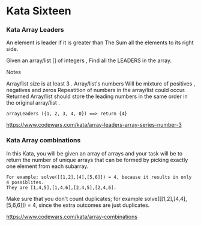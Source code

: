 # Kata Sixteen

### Kata Array Leaders

An element is leader if it is greater than The Sum all the elements to its right side.

Given an array/list [] of integers , Find all the LEADERS in the array.

Notes

Array/list size is at least 3 . Array/list's numbers Will be mixture of positives , negatives and zeros Repeatition of numbers in the array/list could occur. Returned Array/list should store the leading numbers in the same order in the original array/list .

    arrayLeaders ({1, 2, 3, 4, 0}) ==> return {4}

https://www.codewars.com/kata/array-leaders-array-series-number-3

### Kata Array combinations

In this Kata, you will be given an array of arrays and your task will be to return the number of unique arrays that can be formed by picking exactly one element from each subarray.

    For example: solve([[1,2],[4],[5,6]]) = 4, because it results in only 4 possiblites.
    They are [1,4,5],[1,4,6],[2,4,5],[2,4,6].

Make sure that you don't count duplicates; for example solve([[1,2],[4,4],[5,6,6]]) = 4, since the extra outcomes are just duplicates.

https://www.codewars.com/kata/array-combinations
